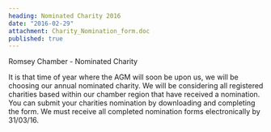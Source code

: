 ```yaml
---
heading: Nominated Charity 2016
date: "2016-02-29"
attachment: Charity_Nomination_form.doc
published: true
---
```




Romsey Chamber - Nominated Charity

It is that time of year where the AGM will soon be upon us, we will be choosing our annual nominated charity. We will be considering all registered charities based within our chamber region that have received a nomination. You can submit your charities nomination by downloading and completing the form. We must receive all completed nomination forms electronically by 31/03/16.
